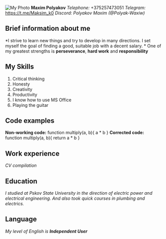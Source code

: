 ![My Photo](https://sun9-west.userapi.com/sun9-39/s/v1/ig2/iDpRAmTGWRXpqzs-iyp5869Z3DKeQYvYQTDAU8OYO29yqTwLGSaFSrJScq86wYAzB2UAHWI-6ODVn8-H_eJbChyO.jpg?size=720x1080&quality=95&type=album)
**Maxim Polyakov**
*Telephone:* +375257473051
*Telegram:* https://t.me/Maksim_k0
*Discord: Polyakov Maxim (@Polyak-Waxiw)*
## Brief information about me
*I strive to learn new things and try to develop in many directions. I set myself the goal of finding a good, suitable job with a decent salary. *
One of my greatest strengths is **perseverance**, **hard work** and **responsibility**
## My Skills
 1. Critical thinking
 2. Honesty
 3. Creativity
 4. Productivity
 5. I know how to use MS Office
 6. Playing the guitar
## Code examples
**Non-working code:**
function multiply(a, b){
  a * b
}
**Corrected code:**
function multiply(a, b){
return  a * b
}
## Work experience
*CV compilation*
## Education
*I studied at Pskov State University in the direction of electric power and electrical engineering. And also took quick courses in plumbing and electrics.*
## Language
*My level of English is **Independent User***
